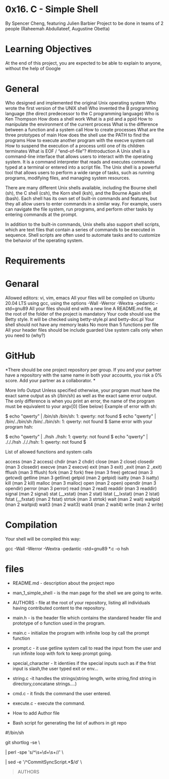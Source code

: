 # 0x16. C - Simple Shell
By Spencer Cheng, featuring Julien Barbier Project to be done in teams of 2 people (Raheemah Abdullateef, Augustine Obetta)

# Learning Objectives
At the end of this project, you are expected to be able to explain to anyone, without the help of Google

# General
Who designed and implemented the original Unix operating system Who wrote the first version of the UNIX shell Who invented the B programming language (the direct predecessor to the C programming language) Who is Ken Thompson How does a shell work What is a pid and a ppid How to manipulate the environment of the current process What is the difference between a function and a system call How to create processes What are the three prototypes of main How does the shell use the PATH to find the programs How to execute another program with the execve system call How to suspend the execution of a process until one of its children terminates What is EOF / “end-of-file”?
#Introduction
A Unix shell is a command-line interface that allows users to interact with the operating system. It is a command interpreter that reads and executes commands typed at a terminal or entered into a script file. The Unix shell is a powerful tool that allows users to perform a wide range of tasks, such as running programs, modifying files, and managing system resources.

There are many different Unix shells available, including the Bourne shell (sh), the C shell (csh), the Korn shell (ksh), and the Bourne Again shell (bash). Each shell has its own set of built-in commands and features, but they all allow users to enter commands in a similar way. For example, users can navigate the file system, run programs, and perform other tasks by entering commands at the prompt.

In addition to the built-in commands, Unix shells also support shell scripts, which are text files that contain a series of commands to be executed in sequence. Shell scripts are often used to automate tasks and to customize the behavior of the operating system.
# Requirements

# Genaral
Allowed editors: vi, vim, emacs All your files will be compiled on Ubuntu 20.04 LTS using gcc, using the options -Wall -Werror -Wextra -pedantic -std=gnu89 All your files should end with a new line A README.md file, at the root of the folder of the project is mandatory Your code should use the Betty style. It will be checked using betty-style.pl and betty-doc.pl Your shell should not have any memory leaks No more than 5 functions per file All your header files should be include guarded Use system calls only when you need to (why?)

# GitHub

*There should be one project repository per group. If you and your partner have a repository with the same name in both your accounts, you risk a 0% score. Add your partner as a collaborator. *



More Info Output Unless specified otherwise, your program must have the exact same output as sh (/bin/sh) as well as the exact same error output. The only difference is when you print an error, the name of the program must be equivalent to your argv[0] (See below) Example of error with sh:



$ echo "qwerty" | /bin/sh /bin/sh: 1: qwerty: not found $ echo "qwerty" | /bin/../bin/sh /bin/../bin/sh: 1: qwerty: not found $ Same error with your program hsh:



$ echo "qwerty" | ./hsh ./hsh: 1: qwerty: not found $ echo "qwerty" | ./././hsh ./././hsh: 1: qwerty: not found $



List of allowed functions and system calls

access (man 2 access) chdir (man 2 chdir) close (man 2 close) closedir (man 3 closedir) execve (man 2 execve) exit (man 3 exit) _exit (man 2 _exit) fflush (man 3 fflush) fork (man 2 fork) free (man 3 free) getcwd (man 3 getcwd) getline (man 3 getline) getpid (man 2 getpid) isatty (man 3 isatty) kill (man 2 kill) malloc (man 3 malloc) open (man 2 open) opendir (man 3 opendir) perror (man 3 perror) read (man 2 read) readdir (man 3 readdir) signal (man 2 signal) stat (__xstat) (man 2 stat) lstat (__lxstat) (man 2 lstat) fstat (__fxstat) (man 2 fstat) strtok (man 3 strtok) wait (man 2 wait) waitpid (man 2 waitpid) wait3 (man 2 wait3) wait4 (man 2 wait4) write (man 2 write)



# Compilation

Your shell will be compiled this way:

gcc -Wall -Werror -Wextra -pedantic -std=gnu89 *.c -o hsh



# files

- README.md - description about the project repo

- man_1_simple_shell - is the man page for the shell we are going to write.

- AUTHORS - file at the root of your repository, listing all individuals having contributed content to the repository.

- main.h - is the header file which contains the standared header file and prototype of o function used in the program.

- main.c - initialize the program with infinite loop by call the prompt function

- prompt.c - it use getline system call to read the input from the user and run infinite loop with fork to keep prompt going.

- special_character - It identiies if the special inputs such as if the frist input is slash,the user typed exit or env...

- string.c -it handles the strings(string length, write string,find string in directory,concatane strings....)

- cmd.c - it finds the command the user entered.

- execute.c - execute the command.

- How to add Author file

- Bash script for generating the list of authors in git repo



#!/bin/sh



git shortlog -se \

  | perl -spe 's/^\s+\d+\s+//' \

  | sed -e '/^CommitSyncScript.*$/d' \

  > AUTHORS
